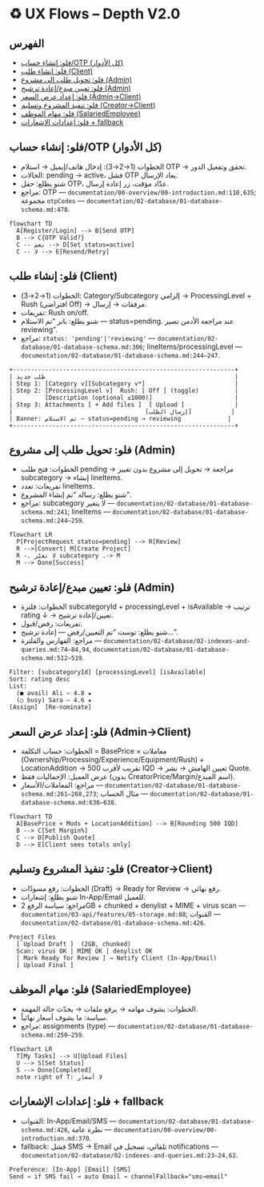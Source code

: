 # ♻️ UX Flows – Depth V2.0

## الفهرس
- [فلو: إنشاء حساب/OTP (كل الأدوار)](#flow-auth-otp)
- [فلو: إنشاء طلب (Client)](#flow-client-request)
- [فلو: تحويل طلب إلى مشروع (Admin)](#flow-admin-convert)
- [فلو: تعيين مبدع/إعادة ترشيح (Admin)](#flow-admin-assign)
- [فلو: إعداد عرض السعر (Admin→Client)](#flow-admin-quote)
- [فلو: تنفيذ المشروع وتسليم (Creator→Client)](#flow-creator-deliver)
- [فلو: مهام الموظف (SalariedEmployee)](#flow-salaried-tasks)
- [فلو: إعدادات الإشعارات + fallback](#flow-notifications-fallback)

<a id="flow-auth-otp"></a>
## فلو: إنشاء حساب/OTP (كل الأدوار)
- الخطوات (1→2→3): إدخال هاتف/إيميل → استلام OTP → تحقق وتفعيل الدور.
- الحالات: pending → active، فشل OTP يعاد الإرسال.
- شنو يطلع: حقل OTP، عدّاد مؤقت، زر إعادة إرسال.
- مراجع: OTP — `documentation/00-overview/00-introduction.md:110,635`; مجموعة `otpCodes` — `documentation/02-database/01-database-schema.md:478`.

```mermaid
flowchart TD
  A[Register/Login] --> B[Send OTP]
  B --> C{OTP Valid?}
  C -- نعم --> D[Set status=active]
  C -- لا --> E[Resend/Retry]
```

<a id="flow-client-request"></a>
## فلو: إنشاء طلب (Client)
- الخطوات (1→2→3): Category/Subcategory إلزامي → ProcessingLevel + Rush (افتراضي Off) → مرفقات → إرسال.
- تفريعات: Rush on/off.
- شنو يطلع: بانر “تم الاستلام — status=pending. عند مراجعة الأدمن تصير reviewing”.
- مراجع: `status: 'pending'|'reviewing'` — `documentation/02-database/01-database-schema.md:306`; lineItems/processingLevel — `documentation/02-database/01-database-schema.md:244–247`.

```text
+--------------------------------------------------------------+
| طلب جديد                                                     |
| Step 1: [Category v][Subcategory v*]                         |
| Step 2: [ProcessingLevel v]  Rush: [ Off ] (toggle)          |
|         [Description (optional ≤1000)]                       |
| Step 3: Attachments [ + Add files ]  [ Upload ]              |
|                                     [إرسال الطلب]           |
| Banner: تم الاستلام — status=pending → reviewing             |
+--------------------------------------------------------------+
```

<a id="flow-admin-convert"></a>
## فلو: تحويل طلب إلى مشروع (Admin)
- الخطوات: فتح طلب pending → مراجعة → تحويل إلى مشروع بدون تغيير subcategory → إنشاء lineItems.
- تفريعات: تعدد lineItems.
- شنو يطلع: رسالة “تم إنشاء المشروع”.
- مراجع: subcategory لا يتغير — `documentation/02-database/01-database-schema.md:241`; lineItems — `documentation/02-database/01-database-schema.md:244–259`.

```mermaid
flowchart LR
  P[ProjectRequest status=pending] --> R[Review]
  R -->|Convert| M[Create Project]
  R -. لا تغيّر subcategory .-> M
  M --> Done[Success]
```

<a id="flow-admin-assign"></a>
## فلو: تعيين مبدع/إعادة ترشيح (Admin)
- الخطوات: فلترة subcategoryId + processingLevel + isAvailable → ترتيب rating ↓ → تعيين/إعادة ترشيح.
- تفريعات: رفض/قبول.
- شنو يطلع: توست “تم التعيين/رفض — إعادة ترشيح…”.
- مراجع: الفهارس والفلترة — `documentation/02-database/02-indexes-and-queries.md:74–84,94`, `documentation/02-database/01-database-schema.md:512–519`.

```text
Filter: [subcategoryId] [processingLevel] [isAvailable]
Sort: rating desc
List:
  (● avail) Ali — 4.8 ★
  (○ busy) Sara — 4.6 ★
[Assign]  [Re-nominate]
```

<a id="flow-admin-quote"></a>
## فلو: إعداد عرض السعر (Admin→Client)
- الخطوات: حساب التكلفة = BasePrice × معاملات (Ownership/Processing/Experience/Equipment/Rush) + LocationAddition → تقريب لأقرب 500 IQD → تعيين الهامش → نشر Quote.
- عرض العميل: الإجماليات فقط (بدون CreatorPrice/Margin/اسم المبدع).
- مراجع: المعاملات/الأسعار — `documentation/02-database/01-database-schema.md:261–268,273`; مثال الحساب — `documentation/02-database/01-database-schema.md:636–638`.

```mermaid
flowchart TD
  A[BasePrice × Mods + LocationAddition] --> B[Rounding 500 IQD]
  B --> C[Set Margin%]
  C --> D[Publish Quote]
  D --> E[Client sees totals only]
```

<a id="flow-creator-deliver"></a>
## فلو: تنفيذ المشروع وتسليم (Creator→Client)
- الخطوات: رفع مسودّات (Draft) → Ready for Review → رفع نهائي.
- شنو يطلع: إشعارات In-App/Email للعميل.
- مراجع: سياسة الرفع 2GB + chunked + denylist + MIME + virus scan — `documentation/03-api/features/05-storage.md:88`; القنوات — `documentation/02-database/01-database-schema.md:426`.

```text
Project Files
  [ Upload Draft ]  (2GB, chunked)
  Scan: virus OK | MIME OK | denylist OK
  [ Mark Ready for Review ] → Notify Client (In-App/Email)
  [ Upload Final ]
```

<a id="flow-salaried-tasks"></a>
## فلو: مهام الموظف (SalariedEmployee)
- الخطوات: يشوف مهامه → يرفع ملفات → يحدّث حالة المهمة.
- سياسة: ما يشوف أسعار نهائياً.
- مراجع: assignments (type) — `documentation/02-database/01-database-schema.md:250–259`.

```mermaid
flowchart LR
  T[My Tasks] --> U[Upload Files]
  U --> S[Set Status]
  S --> Done[Completed]
  note right of T: لا أسعار
```

<a id="flow-notifications-fallback"></a>
## فلو: إعدادات الإشعارات + fallback
- القنوات: In-App/Email/SMS — `documentation/02-database/01-database-schema.md:426`, نظرة عامة — `documentation/00-overview/00-introduction.md:370`.
- fallback: فشل SMS → Email تلقائي، تسجيل في notifications — `documentation/02-database/02-indexes-and-queries.md:23–24,62`.

```text
Preference: [In-App] [Email] [SMS]
Send → if SMS fail → auto Email → channelFallback="sms→email"
```
